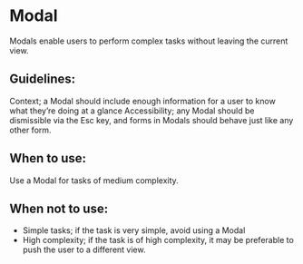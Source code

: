# Modal
Modals enable users to perform complex tasks without leaving the current view.

## Guidelines:
Context; a Modal should include enough information for a user to know what they’re doing at a glance
Accessibility; any Modal should be dismissible via the Esc key, and forms in Modals should behave just like any other form.

## When to use:
Use a Modal for tasks of medium complexity.

## When not to use:
- Simple tasks; if the task is very simple, avoid using a Modal
- High complexity; if the task is of high complexity, it may be preferable to push the user to a different view.
